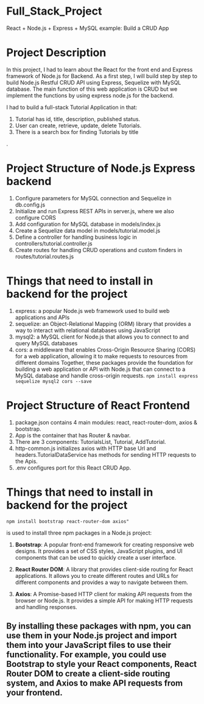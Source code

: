 
# Full_Stack_Project
React + Node.js + Express + MySQL example: Build a CRUD App

Project Description
==================
In this project, I had to learn about the React for the front end and Express framework of Node.js for Backend. As a first step, I will build step by step to build Node.js Restful CRUD API using Express, Sequelize with MySQL database. The main function of this web application is CRUD but we implement the functions by using express node.js for the backend.

 I had to  build a full-stack Tutorial Application in that: 
 1. Tutorial has id, title, description, published status.
 2. User can create, retrieve, update, delete Tutorials.
 3. There is a search box for finding Tutorials by title

.

 Project Structure of Node.js Express backend 
======================

 1. Configure parameters for MySQL connection and Sequelize in db.config.js
 2. Initialize and run Express REST APIs in server.js, where we also configure CORS
 3. Add configuration for MySQL database in models/index.js
 4. Create a Sequelize data model in models/tutorial.model.js
 5. Define a controller for handling business logic in controllers/tutorial.controller.js
 6. Create routes for handling CRUD operations and custom finders in routes/tutorial.routes.js

Things that need to install in backend for the project
============================================

 1. express: a popular Node.js web framework used to build web applications and APIs
 2. sequelize: an Object-Relational Mapping (ORM) library that provides a way to interact with relational databases using JavaScript
 3. mysql2: a MySQL client for Node.js that allows you to connect to and query MySQL databases
 4. cors: a middleware that enables Cross-Origin Resource Sharing (CORS) for a web application, allowing it to make requests to resources from different domains
	 Together, these packages provide the foundation for building a web application or API with Node.js that can connect to a MySQL database and handle cross-origin requests.
	 `npm install express sequelize mysql2 cors --save`


Project Structure of React Frontend 
=========================================

 1. package.json contains 4 main modules: react, react-router-dom, axios & bootstrap.
 2. App is the container that has Router & navbar.
 3. There are 3 components: TutorialsList, Tutorial, AddTutorial.
 4. http-common.js initializes axios with HTTP base Url and headers.TutorialDataService has methods for sending HTTP requests to the Apis.
 5. .env configures port for this React CRUD App.

Things that need to install in backend for the project
======================

`npm install bootstrap react-router-dom axios"`

is used to install three npm packages in a Node.js project:

1.  **Bootstrap**: A popular front-end framework for creating responsive web designs. It provides a set of CSS styles, JavaScript plugins, and UI components that can be used to quickly create a user interface.
    
2.  **React Router DOM**: A library that provides client-side routing for React applications. It allows you to create different routes and URLs for different components and provides a way to navigate between them.
    
3.  **Axios**: A Promise-based HTTP client for making API requests from the browser or Node.js. It provides a simple API for making HTTP requests and handling responses.
    
By installing these packages with npm, you can use them in your Node.js project and import them into your JavaScript files to use their functionality. For example, you could use Bootstrap to style your React components, React Router DOM to create a client-side routing system, and Axios to make API requests from your frontend.
-
